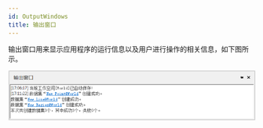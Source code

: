 ```yaml
---
id: OutputWindows
title: 输出窗口
---
```

输出窗口用来显示应用程序的运行信息以及用户进行操作的相关信息，如下图所示。

![](img/OutputWindowFloat.png)  
